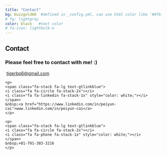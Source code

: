 ```yaml
---
title: "Contact"
bg: buzzgold60  #defined in _config.yml, can use html color like '#0fbfcf'
# fg: lightgray
color: black   #text color
# fa-icon: lightbulb-o
---
```


<div class="container">
    <div class="row">
    <h2 style="font-weight: bold;letter-spacing: -.8px;">Contact</h2>
    </div>
</div>

### Please feel free to contact with me! :)

<div class="container">
   <div class="row center">
    <p>
    <span class="fa-stack fa-lg text-gtlinkblue">
    <i class="fa fa-circle fa-stack-2x"></i>
    <i class="fa fa-envelope-o fa-stack-1x" style="color: white;"></i>
    </span>
    &nbsp;<a href="mailto:tigerbp6@gmail.com">tigerbp6@gmail.com</a>
    </p>

    <p>
    <span class="fa-stack fa-lg text-gtlinkblue">
    <i class="fa fa-circle fa-stack-2x"></i>
    <i class="fa fa-linkedin fa-stack-1x" style="color: white;"></i>
    </span>
    &nbsp;<a href="https://www.linkedin.com/in/peiyun-cai">www.linkedin.com/in/peiyun-cai</a>
    </p>

    <p>
    <span class="fa-stack fa-lg text-gtlinkblue">
    <i class="fa fa-circle fa-stack-2x"></i>
    <i class="fa fa-phone fa-stack-1x" style="color: white;"></i>
    </span>
    &nbsp;+81-701-303-3216
    </p>
  </div>
</div>
